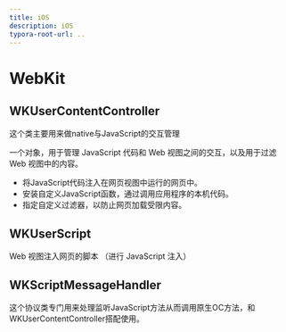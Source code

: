 ```yaml
---
title: iOS
description: iOS 
typora-root-url: ..
---
```


# WebKit



## WKUserContentController

这个类主要用来做native与JavaScript的交互管理

一个对象，用于管理 JavaScript 代码和 Web 视图之间的交互，以及用于过滤 Web 视图中的内容。

- 将JavaScript代码注入在网页视图中运行的网页中。
- 安装自定义JavaScript函数，通过调用应用程序的本机代码。
- 指定自定义过滤器，以防止网页加载受限内容。

## WKUserScript

Web 视图注入网页的脚本 （进行 JavaScript 注入）

## WKScriptMessageHandler

这个协议类专门用来处理监听JavaScript方法从而调用原生OC方法，和WKUserContentController搭配使用。
